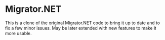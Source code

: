 Migrator.NET
==============

This is a clone of the original Migrator.NET code to bring it up to date and to fix a few minor issues.
May be later extended with new features to make it more usable.